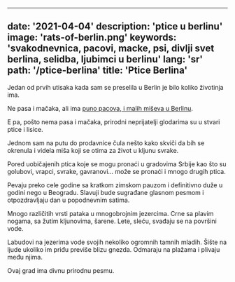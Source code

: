 ---
date: '2021-04-04'
description: 'ptice u berlinu'
image: 'rats-of-berlin.png'
keywords: 'svakodnevnica, pacovi, macke, psi, divlji svet berlina, selidba, ljubimci u berlinu'
lang: 'sr'
path: '/ptice-berlina'
title: 'Ptice Berlina'
------
Jedan od prvih utisaka kada sam se preselila u Berlin je bilo koliko životinja ima.

Ne pasa i mačaka, ali ima <a href="https://www.balkanbread.com/pacovi-berlina" target="_blank" rel="noopener noreferer">puno pacova, i malih miševa u Berlinu</a>.

E pa, pošto nema pasa i mačaka, prirodni neprijatelji glodarima su u stvari ptice i lisice.

Jednom sam na putu do prodavnice čula nešto kako skviči da bih se okrenula i videla miša koji se otima za život u kljunu svrake.

Pored uobičajenih ptica koje se mogu pronaći u gradovima Srbije kao što su golubovi, vrapci, svrake, gavranovi... može se pronaći i mnogo drugih ptica.

Pevaju preko cele godine sa kratkom zimskom pauzom i definitivno duže u godini nego u Beogradu. Slavuji bude sugrađane glasnom pesmom i otpozdravljaju dan u popodnevnim satima.

Mnogo različitih vrsti pataka u mnogobrojnim jezercima. Crne sa plavim nogama, sa žutim kljunovima, šarene. Lete, sleću, svađaju se na površini vode.

Labudovi na jezerima vode svojih nekoliko ogromnih tamnih mladih. Šište na ljude ukoliko im priđu previše blizu gnezda. Odmaraju na plažama i plivaju među njima.

Ovaj grad ima divnu prirodnu pesmu.

